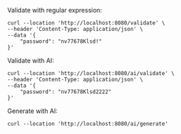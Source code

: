 Validate with regular expression:
```
curl --location 'http://localhost:8080/validate' \
--header 'Content-Type: application/json' \
--data '{
    "password": "nv77678Klsd!"
}'
```

Validate with AI:
```
curl --location 'http://localhost:8080/ai/validate' \
--header 'Content-Type: application/json' \
--data '{
    "password": "nv77678Klsd2222"
}'
```

Generate with AI:
```
curl --location 'http://localhost:8080/ai/generate'
```